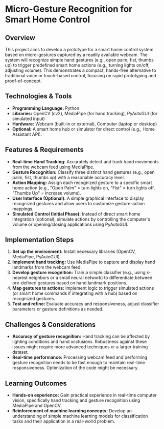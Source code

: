 # Micro-Gesture Recognition for Smart Home Control

## Overview

This project aims to develop a prototype for a smart home control system based on micro-gestures captured by a readily available webcam.  The system will recognize simple hand gestures (e.g., open palm, fist, thumbs up) to trigger predefined smart home actions (e.g., turning lights on/off, adjusting volume).  This demonstrates a compact, hands-free alternative to traditional voice or touch-based control, focusing on rapid prototyping and proof-of-concept.

## Technologies & Tools

* **Programming Language:** Python
* **Libraries:** OpenCV (cv2), MediaPipe (for hand tracking),  PyAutoGUI (for simulated input)
* **Hardware:** Webcam (built-in or external),  Computer (laptop or desktop)
* **Optional:** A smart home hub or simulator for direct control (e.g., Home Assistant API).

## Features & Requirements

- **Real-time Hand Tracking:** Accurately detect and track hand movements from the webcam feed using MediaPipe.
- **Gesture Recognition:**  Classify three distinct hand gestures (e.g., open palm, fist, thumbs up) with a reasonable accuracy level.
- **Action Mapping:**  Assign each recognized gesture to a specific smart home action (e.g., "Open Palm" = turn lights on, "Fist" = turn lights off, "Thumbs Up" = increase volume).
- **User Interface (Optional):** A simple graphical interface to display recognized gestures and allow users to customize gesture-action mappings.
- **Simulated Control (Initial Phase):** Instead of direct smart home integration (optional), simulate actions by controlling the computer's volume or opening/closing applications using PyAutoGUI.

## Implementation Steps

1. **Set up the environment:** Install necessary libraries (OpenCV, MediaPipe, PyAutoGUI).
2. **Implement hand tracking:** Use MediaPipe to capture and display hand landmarks from the webcam feed.
3. **Develop gesture recognition:**  Train a simple classifier (e.g., using k-nearest neighbors or a small neural network) to differentiate between pre-defined gestures based on hand landmark positions.
4. **Map gestures to actions:**  Implement logic to trigger simulated actions (or smart home commands if integrating with a hub) based on recognized gestures.
5. **Test and refine:** Evaluate accuracy and responsiveness, adjust classifier parameters or gesture definitions as needed.


## Challenges & Considerations

- **Accuracy of gesture recognition:**  Hand tracking can be affected by lighting conditions and hand occlusions.  Robustness against these issues might require more advanced techniques or a larger training dataset.
- **Real-time performance:**  Processing webcam feed and performing gesture recognition needs to be fast enough to maintain real-time responsiveness. Optimization of the code might be necessary.

## Learning Outcomes

- **Hands-on experience:** Gain practical experience in real-time computer vision, specifically hand tracking and gesture recognition using MediaPipe and OpenCV.
- **Reinforcement of machine learning concepts:**  Develop an understanding of simple machine learning models for classification tasks and their application in a real-world problem.

